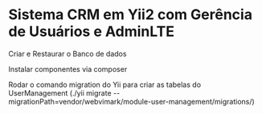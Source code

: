 # Sistema CRM em Yii2 com Gerência de Usuários e AdminLTE

Criar e Restaurar o Banco de dados

Instalar componentes via composer

Rodar o comando migration do Yii para criar as tabelas do UserManagement (./yii migrate --migrationPath=vendor/webvimark/module-user-management/migrations/)

